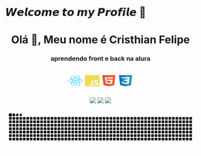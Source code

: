 # 𝙒𝙚𝙡𝙘𝙤𝙢𝙚 𝙩𝙤 𝙢𝙮 𝙋𝙧𝙤𝙛𝙞𝙡𝙚 👋

<h1 align="center">Olá 👋, Meu nome é Cristhian Felipe</h1>
<h3 align="center">aprendendo front e back na alura</h3>




<div align="center" style="display: inline_block"><br>
  <img align="center" alt="Rafa-React" height="30" width="40" src="https://raw.githubusercontent.com/devicons/devicon/master/icons/react/react-original.svg">
  <img align="center" alt="Rafa-Js" height="30" width="40" src="https://raw.githubusercontent.com/devicons/devicon/master/icons/javascript/javascript-plain.svg">
  <img align="center" alt="Rafa-HTML" height="30" width="40" src="https://raw.githubusercontent.com/devicons/devicon/master/icons/html5/html5-original.svg">
  <img align="center" alt="Rafa-CSS" height="30" width="40" src="https://raw.githubusercontent.com/devicons/devicon/master/icons/css3/css3-original.svg">
</div>

##

<div align="center"> 
  <a href="https://www.youtube.com/oreobombado" target="_blank"><img src="https://img.shields.io/badge/YouTube-FF0000?style=for-the-badge&logo=youtube&logoColor=white" target="_blank"></a>
  <a href="https://instagram.com/nosycolg" target="_blank"><img src="https://img.shields.io/badge/-Instagram-%23E4405F?style=for-the-badge&logo=instagram&logoColor=white" target="_blank"></a>
 	<a href="https://www.twitch.tv/oreobombado" target="_blank"><img src="https://img.shields.io/badge/Twitch-9146FF?style=for-the-badge&logo=twitch&logoColor=white" target="_blank"></a> 
  
</div>

  ![Snake animation](https://github.com/dunguinha/dunguinha/blob/output/github-contribution-grid-snake.svg)
